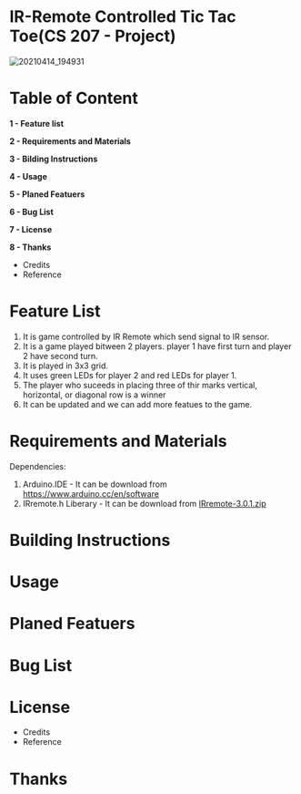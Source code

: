 # IR-Remote Controlled Tic Tac Toe(CS 207 - Project)
![20210414_194931](https://user-images.githubusercontent.com/79728337/114802494-0700a680-9d5b-11eb-83ea-c05ecf62ecd3.jpg)

# Table of Content
**1 - Feature list**

**2 - Requirements and Materials**

**3 - Bilding Instructions**

**4 - Usage**

**5 - Planed Featuers**

**6 - Bug List**

**7 - License**

**8 - Thanks**
* Credits
* Reference
  
# Feature List

1. It is game controlled by IR Remote which send signal to IR sensor.
2. It is a game played bitween 2 players. player 1 have first turn and player 2 have second turn.
3. It is played in 3x3 grid.
4. It uses green LEDs for player 2 and red LEDs for player 1.
5. The player who suceeds in placing three of thir marks vertical, horizontal, or diagonal row is a winner
6. It can be updated and we can add more featues to the game.

# Requirements and Materials
Dependencies:
1. Arduino.IDE - It can be download from https://www.arduino.cc/en/software
2. IRremote.h Liberary - It can be download from [IRremote-3.0.1.zip](https://github.com/AvijotSinghSidhu/CS207-Project-/files/6314806/IRremote-3.0.1.zip)


# Building Instructions

# Usage

# Planed Featuers

# Bug List

# License
* Credits
* Reference

# Thanks
